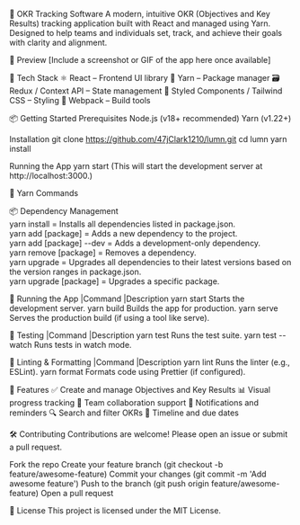 🚀 OKR Tracking Software
A modern, intuitive OKR (Objectives and Key Results) tracking application built with React and managed using Yarn. Designed to help teams and individuals set, track, and achieve their goals with clarity and alignment.

📸 Preview
[Include a screenshot or GIF of the app here once available]

🧰 Tech Stack
⚛️ React – Frontend UI library
🧶 Yarn – Package manager
🗃️ Redux / Context API – State management
🎨 Styled Components / Tailwind CSS – Styling
🔧 Webpack – Build tools

📦 Getting Started
Prerequisites
Node.js (v18+ recommended)
Yarn (v1.22+)

Installation
git clone https://github.com/47jClark1210/lumn.git
cd lumn
yarn install

Running the App
yarn start
(This will start the development server at http://localhost:3000.)

🧶 Yarn Commands

📦 Dependency Management <br>
 yarn install = Installs all dependencies listed in package.json. <br>
 yarn add [package] = Adds a new dependency to the project. <br>
 yarn add [package] --dev = Adds a development-only dependency. <br>
 yarn remove [package] = Removes a dependency. <br>
 yarn upgrade = Upgrades all dependencies to their latest versions based on the version ranges in package.json. <br>
 yarn upgrade [package]	= Upgrades a specific package. <br>

🚀 Running the App
|Command	                   |Description
 yarn start	                  Starts the development server.
 yarn build	                  Builds the app for production.
 yarn serve	                  Serves the production build (if using a tool like serve).

🧪 Testing
|Command	                   |Description
 yarn test	                  Runs the test suite.
 yarn test --watch	          Runs tests in watch mode.

🧹 Linting & Formatting
|Command	                   |Description
 yarn lint	                  Runs the linter (e.g., ESLint).
 yarn format	                Formats code using Prettier (if configured).


🧭 Features
✅ Create and manage Objectives and Key Results
📊 Visual progress tracking
👥 Team collaboration support
🔔 Notifications and reminders
🔍 Search and filter OKRs
📅 Timeline and due dates

🛠️ Contributing
Contributions are welcome! Please open an issue or submit a pull request.

Fork the repo
Create your feature branch (git checkout -b feature/awesome-feature)
Commit your changes (git commit -m 'Add awesome feature')
Push to the branch (git push origin feature/awesome-feature)
Open a pull request

📃 License
This project is licensed under the MIT License.
